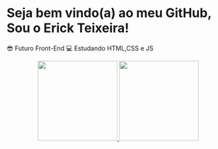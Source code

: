 # Seja bem vindo(a) ao meu GitHub, Sou o Erick Teixeira!
😎 Futuro Front-End
💻 Estudando HTML,CSS e JS
<div align="center">
  <a href="https://github.com/ErickTeixeira777">
  <img height="180em" src="https://github-readme-stats.vercel.app/api?username=erickteixeira777&show_icons=true&theme=midnight-purple&include_all_commits=true&count_private=true"/>
  <img height="180em" src="https://github-readme-stats.vercel.app/api/top-langs/?username=erickteixeira777&layout=compact&langs_count=7&theme=midnight-purple"/>
</div>
